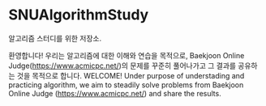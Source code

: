 # SNUAlgorithmStudy
알고리즘 스터디를 위한 저장소.

환영합니다!
우리는 알고리즘에 대한 이해와 연습을 목적으로, Baekjoon Online Judge(https://www.acmicpc.net/)의 문제를 꾸준히 풀어나가고 그 결과를 공유하는 것을 목적으로 합니다.
WELCOME!
Under purpose of understading and practicing algorithm, we aim to steadily solve problems from Baekjoon Online Judge (https://www.acmicpc.net/) and share the results.
